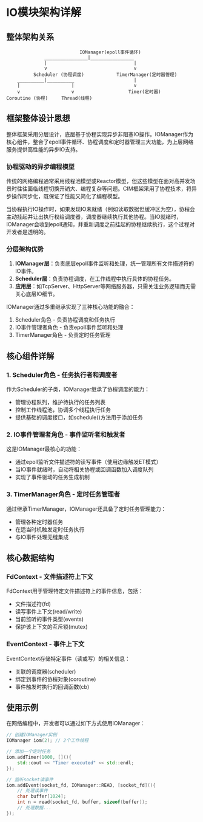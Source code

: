# IO模块架构详解

## 整体架构关系
```
                           IOManager(epoll事件循环)
              ________________|________________
              |                                |
              v                                v  
          Scheduler (协程调度)            TimerManager(定时器管理)
    __________|__________                      |
    |                   |                      v
    v                   v                    Timer(定时器)
Coroutine (协程)     Thread(线程)
```

## 框架整体设计思想

整体框架采用分层设计，底层基于协程实现异步非阻塞IO操作。IOManager作为核心组件，整合了epoll事件循环、协程调度和定时器管理三大功能，为上层网络服务提供高性能的异步IO支持。

### 协程驱动的异步编程模型

传统的网络编程通常采用线程池模型或Reactor模型，但这些模型在面对高并发场景时往往面临线程切换开销大、编程复杂等问题。CIM框架采用了协程技术，将异步操作同步化，既保证了性能又简化了编程模型。

当协程执行IO操作时，如果发现IO未就绪（例如读取数据但缓冲区为空），协程会主动挂起并让出执行权给调度器，调度器继续执行其他协程。当IO就绪时，IOManager会收到epoll通知，并重新调度之前挂起的协程继续执行，这个过程对开发者是透明的。

### 分层架构优势

1. **IOManager层**：负责底层epoll事件监听和处理，统一管理所有文件描述符的IO事件。
2. **Scheduler层**：负责协程调度，在工作线程中执行具体的协程任务。
3. **应用层**：如TcpServer、HttpServer等网络服务器，只需关注业务逻辑而无需关心底层IO细节。

IOManager通过多重继承实现了三种核心功能的融合：
1. Scheduler角色 - 负责协程调度和任务执行
2. IO事件管理者角色 - 负责epoll事件监听和处理
3. TimerManager角色 - 负责定时任务管理

## 核心组件详解

### 1. Scheduler角色 - 任务执行者和调度者

作为Scheduler的子类，IOManager继承了协程调度的能力：
- 管理协程队列，维护待执行的任务列表
- 控制工作线程池，协调多个线程执行任务
- 提供基础的调度接口，如schedule()方法用于添加任务

### 2. IO事件管理者角色 - 事件监听者和触发者

这是IOManager最核心的功能：
- 通过epoll监听文件描述符的读写事件（使用边缘触发ET模式）
- 当IO事件就绪时，自动将相关协程或回调函数加入调度队列
- 实现了事件驱动的任务生成机制

### 3. TimerManager角色 - 定时任务管理者

通过继承TimerManager，IOManager还具备了定时任务管理能力：
- 管理各种定时器任务
- 在适当时机触发定时任务执行
- 与IO事件处理无缝集成

## 核心数据结构

### FdContext - 文件描述符上下文

FdContext用于管理特定文件描述符上的事件信息，包括：
- 文件描述符(fd)
- 读写事件上下文(read/write)
- 当前监听的事件类型(events)
- 保护该上下文的互斥锁(mutex)

### EventContext - 事件上下文

EventContext存储特定事件（读或写）的相关信息：
- 关联的调度器(scheduler)
- 绑定到事件的协程对象(coroutine)
- 事件触发时执行的回调函数(cb)

## 使用示例

在网络编程中，开发者可以通过如下方式使用IOManager：

```cpp
// 创建IOManager实例
IOManager iom(2); // 2个工作线程

// 添加一个定时任务
iom.addTimer(1000, [](){
    std::cout << "Timer executed" << std::endl;
});

// 监听socket读事件
iom.addEvent(socket_fd, IOManager::READ, [socket_fd](){
    // 处理读事件
    char buffer[1024];
    int n = read(socket_fd, buffer, sizeof(buffer));
    // 处理数据...
});
```